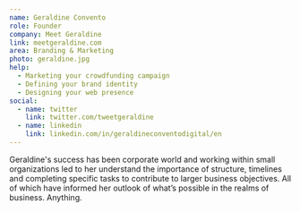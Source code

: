 ```yaml
---
name: Geraldine Convento
role: Founder
company: Meet Geraldine
link: meetgeraldine.com
area: Branding & Marketing
photo: geraldine.jpg
help:
  - Marketing your crowdfunding campaign
  - Defining your brand identity
  - Designing your web presence
social:
  - name: twitter
    link: twitter.com/tweetgeraldine
  - name: linkedin
    link: linkedin.com/in/geraldineconventodigital/en
---
```

Geraldine's success has been corporate world and working within small organizations led to her understand the importance of structure, timelines and completing specific tasks to contribute to larger business objectives. All of which have informed her outlook of what’s possible in the realms of business. Anything.
